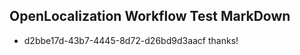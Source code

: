 ## OpenLocalization Workflow Test MarkDown
* d2bbe17d-43b7-4445-8d72-d26bd9d3aacf thanks!

<!--HONumber=Aug16_HO5-->


